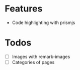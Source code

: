 # Features
- Code highlighting with prismjs

# Todos
- [ ] Images with remark-images
- [ ] Categories of pages